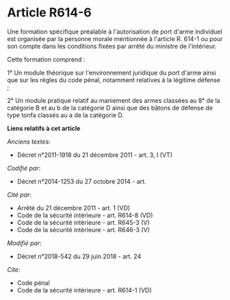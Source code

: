 # Article R614-6

Une formation spécifique préalable à l'autorisation de port d'arme individuel est organisée par la personne morale mentionnée
à l'article R. 614-1 ou pour son compte dans les conditions fixées par arrêté du ministre de l'intérieur.

Cette formation comprend :

1° Un module théorique sur l'environnement juridique du port d'arme ainsi que sur les règles du code pénal, notamment
relatives à la légitime défense ;

2° Un module pratique relatif au maniement des armes classées au 8° de la catégorie B et au b de la catégorie D ainsi que des
bâtons de défense de type tonfa classés au a de la catégorie D.

**Liens relatifs à cet article**

_Anciens textes_:

  - Décret n°2011-1918 du 21 décembre 2011 - art. 3, I (VT)

_Codifié par_:

  - Décret n°2014-1253 du 27 octobre 2014 - art.

_Cité par_:

  - Arrêté du 21 décembre 2011 - art. 1 (VD)
  - Code de la sécurité intérieure - art. R614-8 (VD)
  - Code de la sécurité intérieure - art. R645-3 (V)
  - Code de la sécurité intérieure - art. R646-3 (V)

_Modifié par_:

  - Décret n°2018-542 du 29 juin 2018 - art. 24

_Cite_:

  - Code pénal
  - Code de la sécurité intérieure - art. R614-1 (VD)
